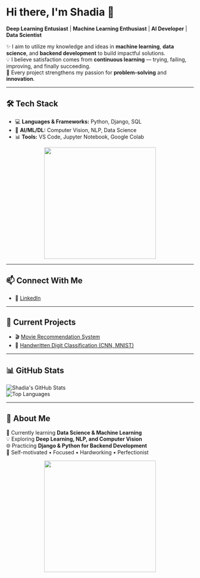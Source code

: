 # Hi there, I'm Shadia 👋  

**Deep Learning Entusiast** | **Machine Learning Enthusiast** | **AI Developer** | **Data Scientist**   

✨ I aim to utilize my knowledge and ideas in **machine learning**, **data science**, and **backend development** to build impactful solutions.  
💡 I believe satisfaction comes from **continuous learning** — trying, failing, improving, and finally succeeding.  
🚀 Every project strengthens my passion for **problem-solving** and **innovation**.  

---

## 🛠️ Tech Stack  
- 💻 **Languages & Frameworks:** Python, Django, SQL  
- 🧠 **AI/ML/DL:** Computer Vision, NLP, Data Science  
- 📊 **Tools:** VS Code, Jupyter Notebook, Google Colab  

<p align="center">
  <img src="https://github.com/sha-diya/sha-diya/blob/main/assets/coding.gif" width="300"/>
</p>

---

## 📫 Connect With Me  
- 💼 [LinkedIn](https://www.linkedin.com/in/shadia-akther/)  

---

## 🌱 Current Projects  
- 🎬 [Movie Recommendation System](https://github.com/Sha-diya/movie-recommender-app)  
- 🔢 [Handwritten Digit Classification (CNN, MNIST)](https://github.com/Sha-diya/Deep-Learning/tree/main/Handwritten%20digit%20classification)  

---

## 📊 GitHub Stats  
![Shadia's GitHub Stats](https://github-readme-stats.vercel.app/api?username=Sha-diya&show_icons=true&theme=radical)  
![Top Languages](https://github-readme-stats.vercel.app/api/top-langs/?username=Sha-diya&layout=compact&theme=radical)  

---

## 🌟 About Me  
🌱 Currently learning **Data Science & Machine Learning**  
💡 Exploring **Deep Learning, NLP, and Computer Vision**  
🌐 Practicing **Django & Python for Backend Development**  
🧠 Self-motivated • Focused • Hardworking • Perfectionist  

<p align="center">
  <img src="https://media.giphy.com/media/3o7aD4QhOq3r6M0PC8/giphy.gif" width="300"/>
</p>

